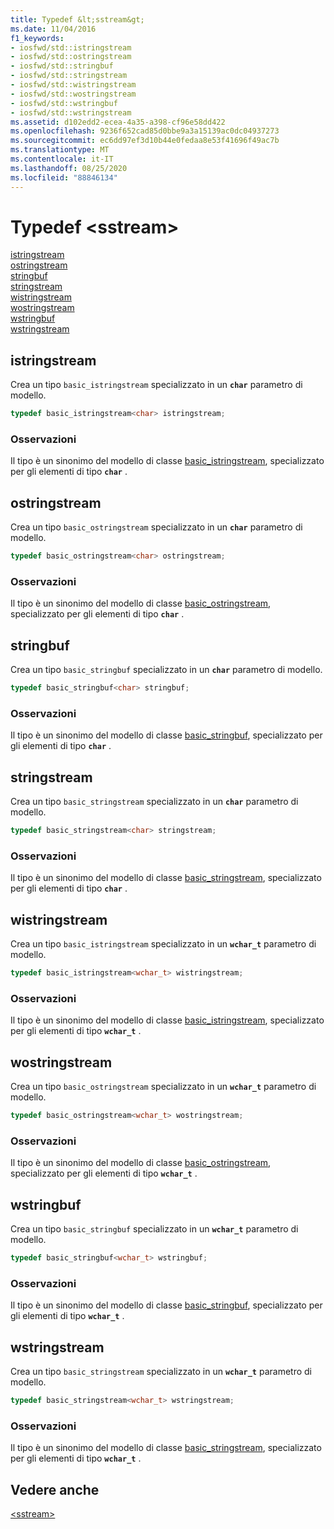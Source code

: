 ```yaml
---
title: Typedef &lt;sstream&gt;
ms.date: 11/04/2016
f1_keywords:
- iosfwd/std::istringstream
- iosfwd/std::ostringstream
- iosfwd/std::stringbuf
- iosfwd/std::stringstream
- iosfwd/std::wistringstream
- iosfwd/std::wostringstream
- iosfwd/std::wstringbuf
- iosfwd/std::wstringstream
ms.assetid: d102edd2-ecea-4a35-a398-cf96e58dd422
ms.openlocfilehash: 9236f652cad85d0bbe9a3a15139ac0dc04937273
ms.sourcegitcommit: ec6dd97ef3d10b44e0fedaa8e53f41696f49ac7b
ms.translationtype: MT
ms.contentlocale: it-IT
ms.lasthandoff: 08/25/2020
ms.locfileid: "88846134"
---
```

# <a name="ltsstreamgt-typedefs"></a>Typedef &lt;sstream&gt;

[istringstream](#istringstream)\
[ostringstream](#ostringstream)\
[stringbuf](#stringbuf)\
[stringstream](#stringstream)\
[wistringstream](#wistringstream)\
[wostringstream](#wostringstream)\
[wstringbuf](#wstringbuf)\
[wstringstream](#wstringstream)

## <a name="istringstream"></a><a name="istringstream"></a> istringstream

Crea un tipo `basic_istringstream` specializzato in un **`char`** parametro di modello.

```cpp
typedef basic_istringstream<char> istringstream;
```

### <a name="remarks"></a>Osservazioni

Il tipo è un sinonimo del modello di classe [basic_istringstream](../standard-library/basic-istringstream-class.md), specializzato per gli elementi di tipo **`char`** .

## <a name="ostringstream"></a><a name="ostringstream"></a> ostringstream

Crea un tipo `basic_ostringstream` specializzato in un **`char`** parametro di modello.

```cpp
typedef basic_ostringstream<char> ostringstream;
```

### <a name="remarks"></a>Osservazioni

Il tipo è un sinonimo del modello di classe [basic_ostringstream](../standard-library/basic-ostringstream-class.md), specializzato per gli elementi di tipo **`char`** .

## <a name="stringbuf"></a><a name="stringbuf"></a> stringbuf

Crea un tipo `basic_stringbuf` specializzato in un **`char`** parametro di modello.

```cpp
typedef basic_stringbuf<char> stringbuf;
```

### <a name="remarks"></a>Osservazioni

Il tipo è un sinonimo del modello di classe [basic_stringbuf](../standard-library/basic-stringbuf-class.md), specializzato per gli elementi di tipo **`char`** .

## <a name="stringstream"></a><a name="stringstream"></a> stringstream

Crea un tipo `basic_stringstream` specializzato in un **`char`** parametro di modello.

```cpp
typedef basic_stringstream<char> stringstream;
```

### <a name="remarks"></a>Osservazioni

Il tipo è un sinonimo del modello di classe [basic_stringstream](../standard-library/basic-stringstream-class.md), specializzato per gli elementi di tipo **`char`** .

## <a name="wistringstream"></a><a name="wistringstream"></a> wistringstream

Crea un tipo `basic_istringstream` specializzato in un **`wchar_t`** parametro di modello.

```cpp
typedef basic_istringstream<wchar_t> wistringstream;
```

### <a name="remarks"></a>Osservazioni

Il tipo è un sinonimo del modello di classe [basic_istringstream](../standard-library/basic-istringstream-class.md), specializzato per gli elementi di tipo **`wchar_t`** .

## <a name="wostringstream"></a><a name="wostringstream"></a> wostringstream

Crea un tipo `basic_ostringstream` specializzato in un **`wchar_t`** parametro di modello.

```cpp
typedef basic_ostringstream<wchar_t> wostringstream;
```

### <a name="remarks"></a>Osservazioni

Il tipo è un sinonimo del modello di classe [basic_ostringstream](../standard-library/basic-ostringstream-class.md), specializzato per gli elementi di tipo **`wchar_t`** .

## <a name="wstringbuf"></a><a name="wstringbuf"></a> wstringbuf

Crea un tipo `basic_stringbuf` specializzato in un **`wchar_t`** parametro di modello.

```cpp
typedef basic_stringbuf<wchar_t> wstringbuf;
```

### <a name="remarks"></a>Osservazioni

Il tipo è un sinonimo del modello di classe [basic_stringbuf](../standard-library/basic-stringbuf-class.md), specializzato per gli elementi di tipo **`wchar_t`** .

## <a name="wstringstream"></a><a name="wstringstream"></a> wstringstream

Crea un tipo `basic_stringstream` specializzato in un **`wchar_t`** parametro di modello.

```cpp
typedef basic_stringstream<wchar_t> wstringstream;
```

### <a name="remarks"></a>Osservazioni

Il tipo è un sinonimo del modello di classe [basic_stringstream](../standard-library/basic-stringstream-class.md), specializzato per gli elementi di tipo **`wchar_t`** .

## <a name="see-also"></a>Vedere anche

[\<sstream>](../standard-library/sstream.md)

